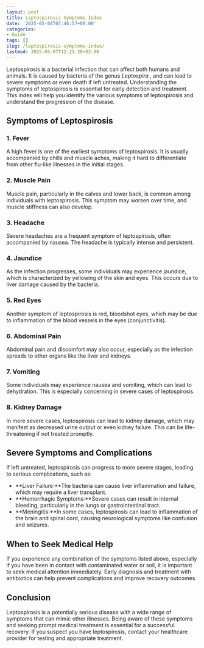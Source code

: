```yaml
---
layout: post
title: Leptospirosis Symptoms Index
date: '2025-05-04T07:46:57+00:00'
categories:
- Guide
tags: []
slug: /leptospirosis-symptoms-index/
lastmod: 2025-05-07T12:21:28+03:00
---
```


Leptospirosis is a bacterial infection that can affect both humans and animals. It is caused by bacteria of the genus
*Leptospira*
, and can lead to severe symptoms or even death if left untreated. Understanding the symptoms of leptospirosis is essential for early detection and treatment. This index will help you identify the various symptoms of leptospirosis and understand the progression of the disease.
## Symptoms of Leptospirosis
### 1. Fever
A high fever is one of the earliest symptoms of leptospirosis. It is usually accompanied by chills and muscle aches, making it hard to differentiate from other flu-like illnesses in the initial stages.
### 2. Muscle Pain
Muscle pain, particularly in the calves and lower back, is common among individuals with leptospirosis. This symptom may worsen over time, and muscle stiffness can also develop.
### 3. Headache
Severe headaches are a frequent symptom of leptospirosis, often accompanied by nausea. The headache is typically intense and persistent.
### 4. Jaundice
As the infection progresses, some individuals may experience jaundice, which is characterized by yellowing of the skin and eyes. This occurs due to liver damage caused by the bacteria.
### 5. Red Eyes
Another symptom of leptospirosis is red, bloodshot eyes, which may be due to inflammation of the blood vessels in the eyes (conjunctivitis).
### 6. Abdominal Pain
Abdominal pain and discomfort may also occur, especially as the infection spreads to other organs like the liver and kidneys.
### 7. Vomiting
Some individuals may experience nausea and vomiting, which can lead to dehydration. This is especially concerning in severe cases of leptospirosis.
### 8. Kidney Damage
In more severe cases, leptospirosis can lead to kidney damage, which may manifest as decreased urine output or even kidney failure. This can be life-threatening if not treated promptly.
## Severe Symptoms and Complications
If left untreated, leptospirosis can progress to more severe stages, leading to serious complications, such as:
- **Liver Failure:**The bacteria can cause liver inflammation and failure, which may require a liver transplant.
- **Hemorrhagic Symptoms:**Severe cases can result in internal bleeding, particularly in the lungs or gastrointestinal tract.
- **Meningitis:**In some cases, leptospirosis can lead to inflammation of the brain and spinal cord, causing neurological symptoms like confusion and seizures.
## When to Seek Medical Help
If you experience any combination of the symptoms listed above, especially if you have been in contact with contaminated water or soil, it is important to seek medical attention immediately. Early diagnosis and treatment with antibiotics can help prevent complications and improve recovery outcomes.
## Conclusion
Leptospirosis is a potentially serious disease with a wide range of symptoms that can mimic other illnesses. Being aware of these symptoms and seeking prompt medical treatment is essential for a successful recovery. If you suspect you have leptospirosis, contact your healthcare provider for testing and appropriate treatment.
